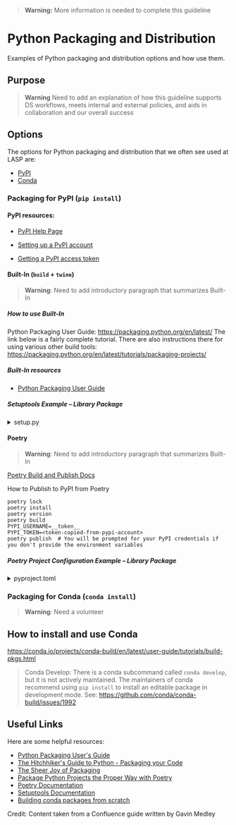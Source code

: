 > **Warning:** More information is needed to complete this guideline

# Python Packaging and Distribution
Examples of Python packaging and distribution options and how use them.

## Purpose
> **Warning** Need to add an explanation of how this guideline supports DS workflows, meets internal and external
> policies, and aids in collaboration and our overall success

## Options
The options for Python packaging and distribution that we often see used at LASP are:
- [PyPI](#packaging-for-pypi--pip-install-)
- [Conda](#packaging-for-conda--conda-install-)

### Packaging for PyPI (`pip install`)

#### PyPI resources:

- [PyPI Help Page](https://pypi.org/help/)

- [Setting up a PyPI account](https://pypi.org/account/register/)

- [Getting a PyPI access token](https://pypi.org/help/#apitoken)


#### Built-In (`build` + `twine`)

> **Warning**: Need to add introductory paragraph that summarizes Built-In

##### How to use Built-In
Python Packaging User Guide: https://packaging.python.org/en/latest/
The link below is a fairly complete tutorial. There are also instructions there for using various other build tools:
https://packaging.python.org/en/latest/tutorials/packaging-projects/

##### Built-In resources

- [Python Packaging User Guide](https://packaging.python.org/en/latest/)

##### Setuptools Example – Library Package
<details>
  <summary>setup.py</summary>

```
"""
Setup file for the science data processing pipeline.

The only required fields for setup are name, version, and packages. Other fields to consider (from looking at other
projects): keywords, include_package_data, requires, tests_require, package_data
"""
from setuptools import setup, find_packages

# Reads the requirements file
with open('requirements.txt') as f:
    requirements = f.read().splitlines()

setup(
    name='my_py_library',
    version='0.1.0',
    author='Jane Doe, John Doe, This is just a str',
    author_email='jane.doe@lasp.colorado.edu',
    description='Science data processing pipeline for the instrument',
    long_description=open('README.md', 'r').read(),  # Reads the readme file
    python_requires='>=3.8, <4',
    url='https://some-git.url',
    classifiers=[
        "Natural Language :: English",
        "Topic :: Scientific/Engineering",
        "Topic :: Scientific/Engineering :: Astronomy",
        "Programming Language :: Python :: 3.8",
        "Operating System :: MacOS :: MacOS X",
        "Operating System :: POSIX :: Linux",
    ],
    packages=find_packages(exclude=('tests', 'tests.*')),
    package_data={
        "my_py_library": [
            "some_necessary_config_data.json",
            "calibration_data/*"
        ]
    },
    py_modules=['root_level_module_name',],
    install_requires=requirements,
    entry_points={
        'console_scripts': [
            'run-processing=my_py_library.cli:main',  # package.module:function
        ]
    }
)
```
</details>


#### Poetry

> **Warning**: Need to add introductory paragraph that summarizes Built-In

[Poetry Build and Publish Docs](https://python-poetry.org/docs/cli/#build)

How to Publish to PyPI from Poetry
```
poetry lock
poetry install
poetry version
poetry build
PYPI_USERNAME=__token__
PYPI_TOKEN=<token-copied-from-pypi-account>
poetry publish  # You will be prompted for your PyPI credentials if you don't provide the environment variables
```

##### Poetry Project Configuration Example – Library Package

<details>
  <summary>pyproject.toml</summary>

  ```
    # pyproject.toml
    # See: https://python-poetry.org/docs/pyproject/

    [tool.poetry]
    name = "my_python_package"
    version = "0.1.0"
    description = "Science data processing library and applications for some instrument."
    authors = [  # Alphabetical
        "Jane Doe <jane.doe@lasp.colorado.edu>",
        "John Doe <john.doe@lasp.colorado.edu>"
    ]

    # Configure private PyPI repo to download packages
    [[tool.poetry.source]]
    name = "lasp-pypi"  # This name will be used in the configuration to retrieve the proper credentials
    url = "https://artifacts.pdmz.lasp.colorado.edu/repository/lasp-pypi/simple"  # URL used to download your private packages

    # Dependency specification for core package
    [tool.poetry.dependencies]
    python = "^3.9"
    astropy = "^4.2.1"
    h5py = "^3.3.0"
    numpy = "^1.21.0"
    spiceypy = "^4.0.1"
    lasp-packets = "1.2"
    requests = "^2.26.0"
    SQLAlchemy = "^1.4.27"
    psycopg2 = "^2.9.2"
    cloudpathlib = {extras = ["s3"], version = "^0.6.2"}

    # Development dependencies
    [tool.poetry.dev-dependencies]
    pytest-cov = "^2.12.1"
    pylint = "^2.9.3"
    responses = "^0.14.0"
    pytest-randomly = "^3.10.2"
    moto = {extras = ["s3"], version = "^2.2.16"}

    # Script entrypoints to put in installed bin directory
    [tool.poetry.scripts]
    sdp = 'my_python_package.cli:main'

    # Poetry boilerplate
    [build-system]
    requires = ["poetry-core>=1.0.0"]
    build-backend = "poetry.core.masonry.api"
  ```
</details>

### Packaging for Conda (`conda install`)
> **Warning**: Need a volunteer

## How to install and use Conda
https://conda.io/projects/conda-build/en/latest/user-guide/tutorials/build-pkgs.html

> Conda Develop:
> There is a conda subcommand called `conda develop`, but it is not actively maintained. The maintainers of
conda recommend using `pip install` to install an editable package in development mode.
> See: https://github.com/conda/conda-build/issues/1992

## Useful Links
Here are some helpful resources:

- [Python Packaging User's Guide](https://packaging.python.org/en/latest/)
- [The Hitchhiker's Guide to Python - Packaging your Code](https://docs.python-guide.org/shipping/packaging/)
- [The Sheer Joy of Packaging](https://python-packaging-tutorial.readthedocs.io/en/latest/index.html)
- [Package Python Projects the Proper Way with Poetry](https://hackersandslackers.com/python-poetry-package-manager/)
- [Poetry Documentation](https://python-poetry.org/docs/)
- [Setuptools Documentation](https://setuptools.pypa.io/en/latest/)
- [Building conda packages from scratch](https://conda.io/projects/conda-build/en/latest/user-guide/tutorials/build-pkgs.html)

Credit: Content taken from a Confluence guide written by Gavin Medley
